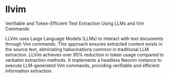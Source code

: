 # llvim
Verifiable and Token-Efficient Text Extraction Using LLMs and Vim Commands


LLVim uses Large Language Models (LLMs) to interact with text documents through Vim commands. This approach ensures extracted content exists in the source text, eliminating hallucinations common in traditional LLM extraction. LLVim achieves over 95% reduction in token usage compared to verbatim extraction methods. It implements a headless Neovim instance to execute LLM-generated Vim commands, providing verifiable and efficient information extraction.
